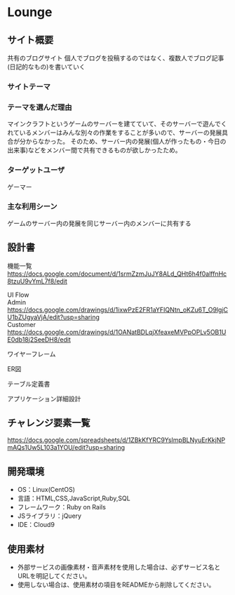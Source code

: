 # Lounge

## サイト概要
共有のブログサイト
個人でブログを投稿するのではなく、複数人でブログ記事(日記的なもの)を書いていく

### サイトテーマ

### テーマを選んだ理由
マインクラフトというゲームのサーバーを建てていて、そのサーバーで遊んでくれているメンバーはみんな別々の作業をすることが多いので、サーバーの発展具合が分からなかった。
そのため、サーバー内の発展(個人が作ったもの・今日の出来事)などをメンバー間で共有できるものが欲しかったため。

### ターゲットユーザ
ゲーマー

### 主な利用シーン
ゲームのサーバー内の発展を同じサーバー内のメンバーに共有する

## 設計書

機能一覧<br>
https://docs.google.com/document/d/1srmZzmJuJY8ALd_QHt6h4f0alffnHc8tzuU9vYmL7f8/edit

UI Flow<br>
Admin<br>
https://docs.google.com/drawings/d/1ixwPzE2FR1aYFIQNtn_oKZu6T_O9lgjCU1bZUgyaVjA/edit?usp=sharing<br>
Customer<br>
https://docs.google.com/drawings/d/1OANatBDLqjXfeaxeMVPpOPLv5OB1UE0db18j2SeeDH8/edit

ワイヤーフレーム

ER図

テーブル定義書

アプリケーション詳細設計


## チャレンジ要素一覧
https://docs.google.com/spreadsheets/d/1ZBkKfYRC9YsImpBLNyuErKkjNPmAQs1Uw5L103a1YOU/edit?usp=sharing

## 開発環境
- OS：Linux(CentOS)
- 言語：HTML,CSS,JavaScript,Ruby,SQL
- フレームワーク：Ruby on Rails
- JSライブラリ：jQuery
- IDE：Cloud9

## 使用素材
- 外部サービスの画像素材・音声素材を使用した場合は、必ずサービス名とURLを明記してください。
- 使用しない場合は、使用素材の項目をREADMEから削除してください。

